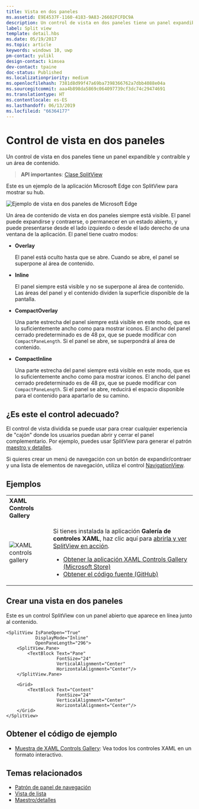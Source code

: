 ```yaml
---
title: Vista en dos paneles
ms.assetid: E9E4537F-1160-4183-9A83-26602FCFDC9A
description: Un control de vista en dos paneles tiene un panel expandible y contraíble y un área de contenido.
label: Split view
template: detail.hbs
ms.date: 05/19/2017
ms.topic: article
keywords: windows 10, uwp
pm-contact: yulikl
design-contact: kimsea
dev-contact: tpaine
doc-status: Published
ms.localizationpriority: medium
ms.openlocfilehash: 7381d8d99f47a69ba7398366762a7dbb4088e04a
ms.sourcegitcommit: aaa4b898da5869c064097739cf3dc74c29474691
ms.translationtype: HT
ms.contentlocale: es-ES
ms.lasthandoff: 06/13/2019
ms.locfileid: "66364177"
---
```

# <a name="split-view-control"></a>Control de vista en dos paneles

Un control de vista en dos paneles tiene un panel expandible y contraíble y un área de contenido.

> **API importantes**: [Clase SplitView](https://docs.microsoft.com/uwp/api/Windows.UI.Xaml.Controls.SplitView)

Este es un ejemplo de la aplicación Microsoft Edge con SplitView para mostrar su hub.

![Ejemplo de vista en dos paneles de Microsoft Edge](images/split_view_Edge.png)


 Un área de contenido de vista en dos paneles siempre está visible. El panel puede expandirse y contraerse, o permanecer en un estado abierto, y puede presentarse desde el lado izquierdo o desde el lado derecho de una ventana de la aplicación. El panel tiene cuatro modos:

-   **Overlay**

    El panel está oculto hasta que se abre. Cuando se abre, el panel se superpone al área de contenido.

-   **Inline**

    El panel siempre está visible y no se superpone al área de contenido. Las áreas del panel y el contenido dividen la superficie disponible de la pantalla.

-   **CompactOverlay**

    Una parte estrecha del panel siempre está visible en este modo, que es lo suficientemente ancho como para mostrar iconos. El ancho del panel cerrado predeterminado es de 48 px, que se puede modificar con `CompactPaneLength`. Si el panel se abre, se superpondrá al área de contenido.

-   **CompactInline**

    Una parte estrecha del panel siempre está visible en este modo, que es lo suficientemente ancho como para mostrar iconos. El ancho del panel cerrado predeterminado es de 48 px, que se puede modificar con `CompactPaneLength`. Si el panel se abre, reducirá el espacio disponible para el contenido para apartarlo de su camino.

## <a name="is-this-the-right-control"></a>¿Es este el control adecuado?

El control de vista dividida se puede usar para crear cualquier experiencia de "cajón" donde los usuarios puedan abrir y cerrar el panel complementario. Por ejemplo, puedes usar SplitView para generar el patrón [maestro y detalles](master-details.md).

Si quieres crear un menú de navegación con un botón de expandir/contraer y una lista de elementos de navegación, utiliza el control [NavigationView](navigationview.md).

## <a name="examples"></a>Ejemplos

<table>
<th align="left">XAML Controls Gallery<th>
<tr>
<td><img src="images/xaml-controls-gallery-sm.png" alt="XAML controls gallery"></img></td>
<td>
    <p>Si tienes instalada la aplicación <strong style="font-weight: semi-bold">Galería de controles XAML</strong>, haz clic aquí para <a href="xamlcontrolsgallery:/item/SplitView">abrirla y ver SplitView en acción</a>.</p>
    <ul>
    <li><a href="https://www.microsoft.com/store/productId/9MSVH128X2ZT">Obtener la aplicación XAML Controls Gallery (Microsoft Store)</a></li>
    <li><a href="https://github.com/Microsoft/Xaml-Controls-Gallery">Obtener el código fuente (GitHub)</a></li>
    </ul>
</td>
</tr>
</table>

## <a name="create-a-split-view"></a>Crear una vista en dos paneles

Este es un control SplitView con un panel abierto que aparece en línea junto al contenido.
```xaml
<SplitView IsPaneOpen="True"
           DisplayMode="Inline"
           OpenPaneLength="296">
    <SplitView.Pane>
        <TextBlock Text="Pane"
                   FontSize="24"
                   VerticalAlignment="Center"
                   HorizontalAlignment="Center"/>
    </SplitView.Pane>

    <Grid>
        <TextBlock Text="Content"
                   FontSize="24"
                   VerticalAlignment="Center"
                   HorizontalAlignment="Center"/>
    </Grid>
</SplitView>
```

## <a name="get-the-sample-code"></a>Obtener el código de ejemplo

- [Muestra de XAML Controls Gallery](https://github.com/Microsoft/Xaml-Controls-Gallery): Vea todos los controles XAML en un formato interactivo.

## <a name="related-topics"></a>Temas relacionados
- [Patrón de panel de navegación](navigationview.md)
- [Vista de lista](lists.md)
- [Maestro/detalles](master-details.md)
